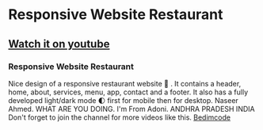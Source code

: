 # Responsive Website Restaurant
## [Watch it on youtube](https://chillbro.cf)
### Responsive Website Restaurant
Nice design of a responsive restaurant website 🥗 . It contains a header, home, about, services, menu, app, contact and a footer. It also has a fully developed light/dark mode 🌓 first for mobile then for desktop.
Naseer Ahmed.
WHAT ARE YOU DOING. I'm From Adoni. ANDHRA PRADESH INDIA
Don't forget to join the channel for more videos like this.
[Bedimcode](https://www.youtube.com/c/Bedimcode)
